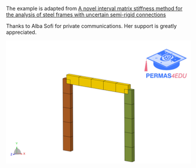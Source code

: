 The example is adapted from [A novel interval matrix stiffness method for the analysis of steel frames with uncertain semi-rigid connections](https://doi.org/10.1016/j.advengsoft.2024.103629)

Thanks to Alba Sofi for private communications. Her support is greatly appreciated.

![One storey frame](one_storey_frame.png "One-storey frame with semi-rigid beam-to-column connections")
